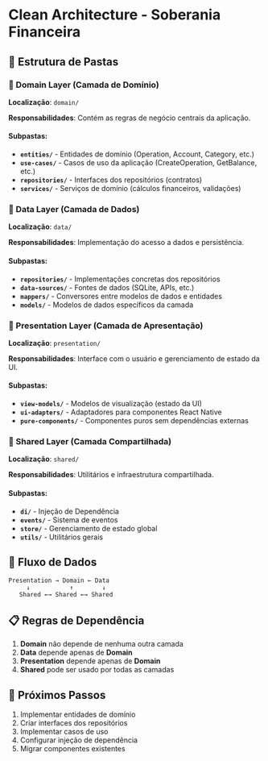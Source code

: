 # Clean Architecture - Soberania Financeira

## 📁 Estrutura de Pastas

### 🎯 Domain Layer (Camada de Domínio)
**Localização**: `domain/`

**Responsabilidades**: Contém as regras de negócio centrais da aplicação.

#### Subpastas:
- **`entities/`** - Entidades de domínio (Operation, Account, Category, etc.)
- **`use-cases/`** - Casos de uso da aplicação (CreateOperation, GetBalance, etc.)
- **`repositories/`** - Interfaces dos repositórios (contratos)
- **`services/`** - Serviços de domínio (cálculos financeiros, validações)

### 💾 Data Layer (Camada de Dados)
**Localização**: `data/`

**Responsabilidades**: Implementação do acesso a dados e persistência.

#### Subpastas:
- **`repositories/`** - Implementações concretas dos repositórios
- **`data-sources/`** - Fontes de dados (SQLite, APIs, etc.)
- **`mappers/`** - Conversores entre modelos de dados e entidades
- **`models/`** - Modelos de dados específicos da camada

### 🎨 Presentation Layer (Camada de Apresentação)
**Localização**: `presentation/`

**Responsabilidades**: Interface com o usuário e gerenciamento de estado da UI.

#### Subpastas:
- **`view-models/`** - Modelos de visualização (estado da UI)
- **`ui-adapters/`** - Adaptadores para componentes React Native
- **`pure-components/`** - Componentes puros sem dependências externas

### 🔧 Shared Layer (Camada Compartilhada)
**Localização**: `shared/`

**Responsabilidades**: Utilitários e infraestrutura compartilhada.

#### Subpastas:
- **`di/`** - Injeção de Dependência
- **`events/`** - Sistema de eventos
- **`store/`** - Gerenciamento de estado global
- **`utils/`** - Utilitários gerais

## 🔄 Fluxo de Dados

```
Presentation → Domain ← Data
     ↓           ↑        ↓
   Shared ←→ Shared ←→ Shared
```

## 📋 Regras de Dependência

1. **Domain** não depende de nenhuma outra camada
2. **Data** depende apenas de **Domain**
3. **Presentation** depende apenas de **Domain**
4. **Shared** pode ser usado por todas as camadas

## 🚀 Próximos Passos

1. Implementar entidades de domínio
2. Criar interfaces dos repositórios
3. Implementar casos de uso
4. Configurar injeção de dependência
5. Migrar componentes existentes 